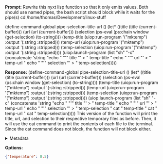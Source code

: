 **Prompt:**
Rewrite this nyxt lisp function so that it only emits values. Both should use named pipes, the bash script should block while it waits for the pipe(s)
 cd /home/thomas/Development/linux-stuff

  (define-command-global pipe-selection-title-url ()
      (let* ((title (title (current-buffer)))
            (url (url (current-buffer)))
            (selection (ps-eval (ps:chain window (get-selection) (to-string))))
            (temp-title (uiop:run-program '("mktemp") :output '(:string :stripped)))
            (temp-url (uiop:run-program '("mktemp") :output '(:string :stripped)))
            (temp-selection (uiop:run-program '("mktemp") :output '(:string :stripped))))
          (uiop:launch-program
              (list "sh" "-c"
                    (concatenate 'string
                                "echo " "'" title "' > " temp-title "
  echo " "'" url "' > " temp-url "
  echo " "'" selection "' > " temp-selection)))))


**Response:**
(define-command-global pipe-selection-title-url ()
    (let* ((title (title (current-buffer)))
           (url (url (current-buffer)))
           (selection (ps-eval (ps:chain window (get-selection) (to-string))))
           (temp-title (uiop:run-program '("mktemp") :output '(:string :stripped)))
           (temp-url (uiop:run-program '("mktemp") :output '(:string :stripped)))
           (temp-selection (uiop:run-program '("mktemp") :output '(:string :stripped))))
      (uiop:launch-program
          (list "sh" "-c"
                (concatenate 'string
                            "echo " "'" title "' > " temp-title "
echo " "'" url "' > " temp-url "
echo " "'" selection "' > " temp-selection "
cat " temp-title "
cat " temp-url "
cat " temp-selection)))))
This version of the function will print the title, url, and selection to their respective temporary files as before. Then, it will use the cat command to print the contents of each file to the terminal. Since the cat command does not block, the function will not block either.

<details><summary>Metadata</summary>

- Duration: 28598 ms
- Datetime: 2023-10-24T13:44:50.054787
- Model: gpt-4-0613

</details>

**Options:**
```json
{"temperature": 0.5}
```

